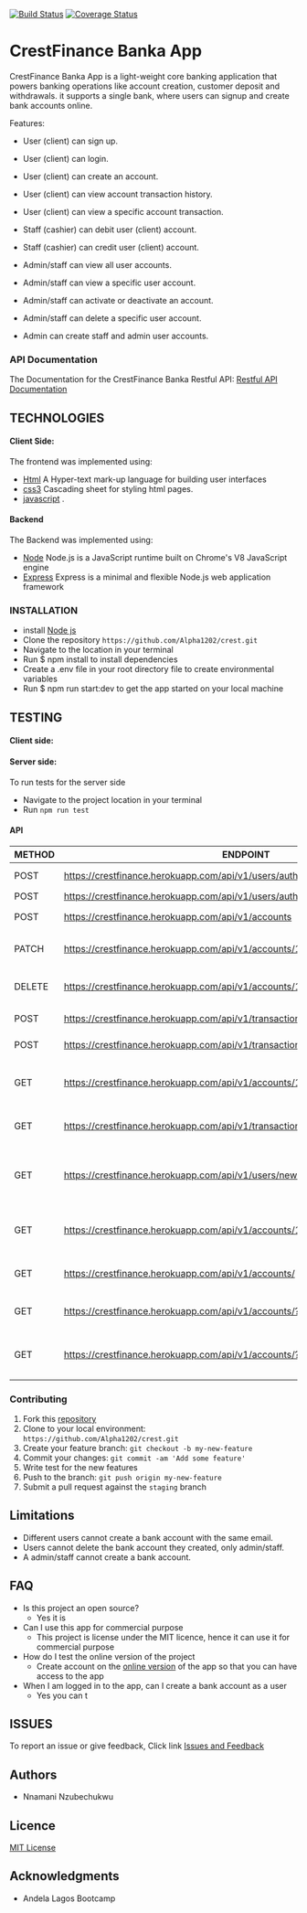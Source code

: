 [![Build Status](https://travis-ci.org/Alpha1202/crest.svg?branch=develop)](https://travis-ci.org/Alpha1202/crest)    [![Coverage Status](https://coveralls.io/repos/github/Alpha1202/crest/badge.svg?branch=develop)](https://coveralls.io/github/Alpha1202/crest?branch=develop)


# CrestFinance Banka App

CrestFinance Banka App is a light-weight core banking application that powers banking operations like account creation, customer deposit and withdrawals. it supports a single bank, where users can signup and create bank accounts online.
 

Features:
 - User (client) can sign up.

 - User (client) can login.
 
 - User (client) can create an account.
 
 - User (client) can view account transaction history.
 
 - User (client) can view a specific account transaction. 

- Staff (cashier) can debit user (client) account.
 
- Staff (cashier) can credit user (client) account.

- Admin/staff can view all user accounts. 

- Admin/staff can view a specific user account.  

- Admin/staff can activate or deactivate an account.  

- Admin/staff can delete a specific user account.  

- Admin can create staff and admin user accounts. 


### API Documentation
The Documentation for the CrestFinance Banka Restful API: 
[Restful API Documentation]()

## TECHNOLOGIES
#### Client Side: 
The frontend was implemented using:
 * [Html](https://w3schools.com/) A Hyper-text mark-up language for building user interfaces
 * [css3](https://w3schools.com/) Cascading sheet for styling html pages.
 * [javascript](http://w3schools.com/) .
 
#### Backend
The Backend was implemented using: 
 * [Node](https://nodejs.org/en/) Node.js is a JavaScript runtime built on Chrome's V8 JavaScript engine
 * [Express](https://expressjs.com/) Express is a minimal and flexible Node.js web application framework 
 

### INSTALLATION
  * install [Node js](https://nodejs.org/en/) 
  * Clone the repository `https://github.com/Alpha1202/crest.git`
  * Navigate to the location in your terminal
  * Run $ npm install to install dependencies
  * Create a .env file in your root directory file to create environmental variables
  * Run $ npm run start:dev to get the app started on your local machine
  
## TESTING
#### Client side:

#### Server side:
To run tests for the server side
* Navigate to the project location in your terminal
* Run `npm run test`
#### API 
| METHOD 	| ENDPOINT                                                                      	| DESCRIPTION                                          	|
|--------	|-------------------------------------------------------------------------------	|------------------------------------------------------	|
| POST   	| https://crestfinance.herokuapp.com/api/v1/users/auth/signup                   	| Creates a new user account                           	|
| POST   	| https://crestfinance.herokuapp.com/api/v1/users/auth/signin                   	| Logs in a user                                       	|
| POST   	| https://crestfinance.herokuapp.com/api/v1/accounts                            	| Creates a bank account                               	|
| PATCH  	| https://crestfinance.herokuapp.com/api/v1/accounts/1555919170790              	| Activates or deactivates an account.                 	|
| DELETE 	| https://crestfinance.herokuapp.com/api/v1/accounts/1555922619600              	| Deletes a specific bank account.                     	|
| POST   	| https://crestfinance.herokuapp.com/api/v1/transactions/1555919170790/debit    	| Debits a bank account.                               	|
| POST   	| https://crestfinance.herokuapp.com/api/v1/transactions/1555919170790/credit   	| credits a bank account.                              	|
| GET    	| https://crestfinance.herokuapp.com/api/v1/accounts/1555919170790/transactions 	| View an account’s transaction history.               	|
| GET    	| https://crestfinance.herokuapp.com/api/v1/transactions/                       	| View a specific transaction.                         	|
| GET    	| https://crestfinance.herokuapp.com/api/v1/users/newuser@gmail.com/accounts    	| View all accounts owned by a specific user (client). 	|
| GET    	| https://crestfinance.herokuapp.com/api/v1/accounts/1555919170790              	| View a specific account’s details.                   	|
| GET    	| https://crestfinance.herokuapp.com/api/v1/accounts/                           	| View a list of all bank accounts.                    	|
| GET    	| https://crestfinance.herokuapp.com/api/v1/accounts/?status=active             	| View a list of all active bank accounts.             	|
| GET    	| https://crestfinance.herokuapp.com/api/v1/accounts/?status=dormant            	| View a list of all dormant bank accounts.            	|


### Contributing
1. Fork this [repository](https://github.com/Alpha1202/crest.git) 
2. Clone to your local environment: `https://github.com/Alpha1202/crest.git`
3. Create your feature branch: `git checkout -b my-new-feature`
4. Commit your changes: `git commit -am 'Add some feature'`
5. Write test for the new features
6. Push to the branch: `git push origin my-new-feature`
7. Submit a pull request against the `staging` branch

## Limitations
* Different users cannot create a bank account with the same email.
* Users cannot delete the bank account they created, only admin/staff.
* A admin/staff cannot create a bank account.


## FAQ
* Is this project an open source?
   * Yes it is
* Can I use this app for commercial purpose
   * This project is license under the MIT licence, hence it can use it for commercial purpose
* How do I test the online version of the project
   * Create account on the [online version](https://crestfinance.herokuapp.com/) of the app so that you can have access to the app
* When I am logged in to the app, can I create a bank account as a user
   * Yes you can
t

## ISSUES
To report an issue or give feedback, Click link
[Issues and Feedback](https://github.com/Alpha1202/crest/issues)

## Authors
* Nnamani Nzubechukwu

## Licence 
[MIT License](https://github.com/Alpha1202/crest/blob/master/LICENSE)

## Acknowledgments
* Andela Lagos Bootcamp

